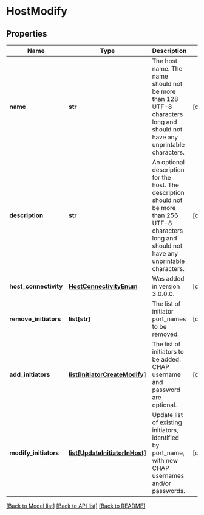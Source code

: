 # HostModify

## Properties
Name | Type | Description | Notes
------------ | ------------- | ------------- | -------------
**name** | **str** | The host name. The name should not be more than 128 UTF-8 characters long and should not have any unprintable characters. | [optional] 
**description** | **str** | An optional description for the host. The description should not be more than 256 UTF-8 characters long and should not have any unprintable characters. | [optional] 
**host_connectivity** | [**HostConnectivityEnum**](HostConnectivityEnum.md) |  Was added in version 3.0.0.0. | [optional] 
**remove_initiators** | **list[str]** | The list of initiator port_names to be removed. | [optional] 
**add_initiators** | [**list[InitiatorCreateModify]**](InitiatorCreateModify.md) | The list of initiators to be added. CHAP username and password are optional. | [optional] 
**modify_initiators** | [**list[UpdateInitiatorInHost]**](UpdateInitiatorInHost.md) | Update list of existing initiators, identified by port_name, with new CHAP usernames and/or passwords. | [optional] 

[[Back to Model list]](../README.md#documentation-for-models) [[Back to API list]](../README.md#documentation-for-api-endpoints) [[Back to README]](../README.md)


